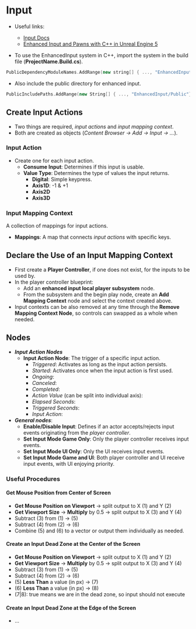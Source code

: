 # Input

- Useful links:
  - [Input Docs](https://docs.unrealengine.com/5.1/en-US/enhanced-input-in-unreal-engine/)
  - [Enhanced Input and Pawns with C++ in Unreal Engine 5](https://www.youtube.com/watch?v=4wWIjlkSj2wlist=PL6xERJAemtxumiNY50T57DPN67EoWGS0V&index=8&)

- To use the EnhancedInput system in C++, import the system in the build file (**ProjectName.Build.cs**).

```c++
PublicDependencyModuleNames.AddRange(new string[] { ..., "EnhancedInput" });
```

- Also include the public directory for enhanced input.

```C++
PublicIncludePaths.AddRange(new String[] { ..., "EnhancedInput/Public"});
```

## Create Input Actions

- Two things are required, _input actions_ and _input mapping context_.
- Both are created as objects (_Content Browser -> Add -> Input -> ..._).

### Input Action

- Create one for each input action.
  - **Consume Input**: Determines if this input is usable.
  - **Value Type**: Determines the type of values the input returns.
    - **Digital**: Simple keypress.
    - **Axis1D**: -1 & +1
    - **Axis2D**
    - **Axis3D**

### Input Mapping Context

A collection of mappings for input actions.

- **Mappings**: A map that connects _input actions_ with specific keys.

## Declare the Use of an Input Mapping Context

- First create a **Player Controller**, if one does not exist, for the inputs to be used by.
- In the player controller blueprint:
  - Add an **enhanced input local player subsystem** node.
  - From the subsystem and the begin play node, create an **Add Mapping Context** node and select the context created above.
- Input contexts can be also removed at any time through the **Remove Mapping Context Node**, so controls can swapped as a whole when needed.

## Nodes

- **_Input Action Nodes_**
  - **Input Action Node**: The trigger of a specific input action.
    - _Triggered_: Activates as long as the input action persists.
    - _Started_: Activates once when the input action is first used.
    - _Ongoing_:
    - _Canceled_:
    - _Completed_:
    - _Action Value_ (can be split into individual axis):
    - _Elapsed Seconds_:
    - _Triggered Seconds_:
    - _Input Action_:
- **_General nodes_**:
  - **Enable/Disable Input**: Defines if an actor accepts/rejects input events originating from the _player controller_.
  - **Set Input Mode Game Only**: Only the player controller receives input events.
  - **Set Input Mode UI Only**: Only the UI receives input events.
  - **Set Input Mode Game and UI**: Both player controller and UI receive input events, with UI enjoying priority.

### Useful Procedures

#### Get Mouse Position from Center of Screen

- **Get Mouse Position on Viewport** -> split output to X (1) and Y (2)
- **Get Viewport Size** -> **Multiply** by 0.5 -> split output to X (3) and Y (4)
- Subtract (3) from (1) -> (5)
- Subtract (4) from (2) -> (6)
- Combine (5) and (6) to a vector or output them individually as needed.

#### Create an Input Dead Zone at the Center of the Screen

- **Get Mouse Position on Viewport** -> split output to X (1) and Y (2)
- **Get Viewport Size** -> **Multiply** by 0.5 -> split output to X (3) and Y (4)
- Subtract (3) from (1) -> (5)
- Subtract (4) from (2) -> (6)
- (5) **Less Than** a value (in px) -> (7)
- (6) **Less Than** a value (in px) -> (8)
- (7|8): true means we are in the dead zone, so input should not execute

#### Create an Input Dead Zone at the Edge of the Screen

- ...
